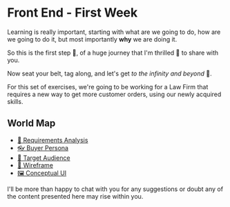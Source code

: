 # Front End - First Week 

Learning is really important, starting with what are we going to do, how are we going to do it, but most importantly **why** we are doing it.

So this is the first step 🐾, of a huge journey that I'm thrilled 🤩 to share with you.

Now seat your belt, tag along, and let's get *to the infinity and beyond* 🌠.

For this set of exercises, we're going to be working for a Law Firm that requires a new way to get more customer orders, using our newly acquired skills.

## World Map
* [📃 Requirements Analysis](https://github.com/dammahrino/LaunchX-FrontEnd-Missions-Practices/blob/main/Week-1/1-Requirements/1-Requirements.pdf)
* [👓 Buyer Persona](https://github.com/dammahrino/LaunchX-FrontEnd-Missions-Practices/blob/main/Week-1/2-Buyer-Persona/2-Buyer-Persona.pdf)
* [🦻 Target Audience](https://github.com/dammahrino/LaunchX-FrontEnd-Missions-Practices/blob/main/Week-1/3-Target-Audience/3-Target-Audience.jpg)
* [🧶 Wireframe](https://github.com/dammahrino/LaunchX-FrontEnd-Missions-Practices/tree/main/Week-1/4-Wireframe)
* [🖼 Conceptual UI](https://github.com/dammahrino/LaunchX-FrontEnd-Missions-Practices/blob/main/Week-1/5-UI/5-UI.png)

I'll be more than happy to chat with you for any suggestions or doubt any of the content presented here may rise within you.
